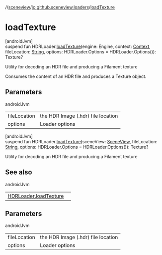 //[sceneview](../../index.md)/[io.github.sceneview.loaders](index.md)/[loadTexture](load-texture.md)

# loadTexture

[androidJvm]\
suspend fun HDRLoader.[loadTexture](load-texture.md)(engine: Engine, context: [Context](https://developer.android.com/reference/kotlin/android/content/Context.html), fileLocation: [String](https://kotlinlang.org/api/latest/jvm/stdlib/kotlin/-string/index.html), options: HDRLoader.Options = HDRLoader.Options()): Texture?

Utility for decoding an HDR file and producing a Filament texture

Consumes the content of an HDR file and produces a Texture object.

## Parameters

androidJvm

| | |
|---|---|
| fileLocation | the HDR Image (.hdr) file location |
| options | Loader options |

[androidJvm]\
suspend fun HDRLoader.[loadTexture](load-texture.md)(sceneView: [SceneView](../io.github.sceneview/-scene-view/index.md), fileLocation: [String](https://kotlinlang.org/api/latest/jvm/stdlib/kotlin/-string/index.html), options: HDRLoader.Options = HDRLoader.Options()): Texture?

Utility for decoding an HDR file and producing a Filament texture

## See also

androidJvm

| | |
|---|---|
| [HDRLoader.loadTexture](load-texture.md) |  |

## Parameters

androidJvm

| | |
|---|---|
| fileLocation | the HDR Image (.hdr) file location |
| options | Loader options |
